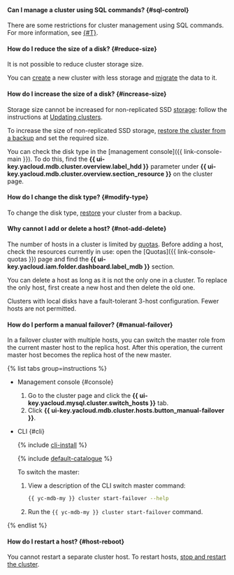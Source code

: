 
#### Can I manage a cluster using SQL commands? {#sql-control}

There are some restrictions for cluster management using SQL commands. For more information, see [{#T}](../../managed-mysql/concepts/sql-limits.md).

#### How do I reduce the size of a disk? {#reduce-size}

It is not possible to reduce cluster storage size.

You can [create](../../managed-mysql/operations/cluster-create.md) a new cluster with less storage and [migrate](../../managed-mysql/tutorials/data-migration.md) the data to it.

#### How do I increase the size of a disk? {#increase-size}

Storage size cannot be increased for non-replicated SSD [storage](../../managed-mysql/concepts/storage.md): follow the instructions at [Updating clusters](../../managed-mysql/operations/update.md#change-disk-size).

To increase the size of non-replicated SSD storage, [restore the cluster from a backup](../../managed-mysql/operations/cluster-backups.md#restore) and set the required size.

You can check the disk type in the [management console]({{ link-console-main }}). To do this, find the **{{ ui-key.yacloud.mdb.cluster.overview.label_hdd }}** parameter under **{{ ui-key.yacloud.mdb.cluster.overview.section_resource }}** on the cluster page.


#### How do I change the disk type? {#modify-type}

To change the disk type, [restore](../../managed-mysql/operations/cluster-backups.md#restore) your cluster from a backup.

#### Why cannot I add or delete a host? {#not-add-delete}

The number of hosts in a cluster is limited by [quotas](../../managed-mysql/concepts/limits.md#mmy-quotas). Before adding a host, check the resources currently in use: open the [Quotas]({{ link-console-quotas }}) page and find the **{{ ui-key.yacloud.iam.folder.dashboard.label_mdb }}** section.

You can delete a host as long as it is not the only one in a cluster. To replace the only host, first create a new host and then delete the old one.

Clusters with local disks have a fault-tolerant 3-host configuration. Fewer hosts are not permitted.

#### How do I perform a manual failover? {#manual-failover}

In a failover cluster with multiple hosts, you can switch the master role from the current master host to the replica host. After this operation, the current master host becomes the replica host of the new master.

{% list tabs group=instructions %}

- Management console {#console}

   1. Go to the cluster page and click the **{{ ui-key.yacloud.mysql.cluster.switch_hosts }}** tab.
   1. Click **{{ ui-key.yacloud.mdb.cluster.hosts.button_manual-failover }}**.

- CLI {#cli}

   {% include [cli-install](../../_includes/cli-install.md) %}

   {% include [default-catalogue](../../_includes/default-catalogue.md) %}

   To switch the master:

   1. View a description of the CLI switch master command:

      ```bash
      {{ yc-mdb-my }} cluster start-failover --help
      ```

   1. Run the `{{ yc-mdb-my }} cluster start-failover` command.

{% endlist %}

#### How do I restart a host? {#host-reboot}

You cannot restart a separate cluster host. To restart hosts, [stop and restart the cluster](../../managed-mysql/operations/cluster-stop.md).
